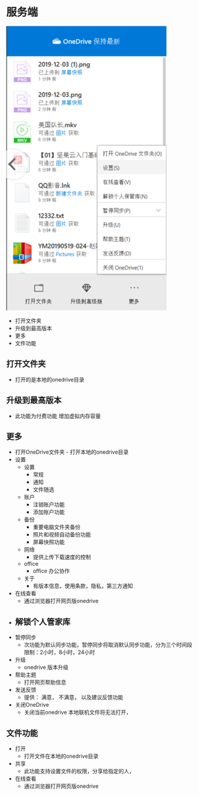 # 服务端
![](https://github.com/openthos/multiwin-analysis/blob/master/multiwindow/dongpeng/seafile_img/service_icon.png)
  - 打开文件夹
  - 升级到最高版本
  - 更多
  - 文件功能

## 打开文件夹
  - 打开的是本地的onedrive目录
## 升级到最高版本
  - 此功能为付费功能 增加虚拟内存容量
## 更多
  -  打开OneDrive文件夹 
    - 打开本地的onedrive目录
  - 设置
    - 设置
      - 常规
      - 通知
      - 文件随选
    - 账户
      - 注销账户功能
      - 添加账户功能
    - 备份
      - 重要电脑文件夹备份
      - 照片和视频自动备份功能
      - 屏幕快照功能
    - 网络
      - 提供上传下载速度的控制
    - office
      - office 办公协作
    - 关于
      - 有版本信息，使用条款，隐私，第三方通知
  - 在线查看
    -  通过浏览器打开网页版onedrive
  - 解锁个人管家库
    - 
  - 暂停同步
    - 次功能为默认同步功能，暂停同步将取消默认同步功能，分为三个时间段限制：2小时，8小时，24小时
  - 升级
    -  onedrive 版本升级
  - 帮助主题
    -  打开网页帮助信息
  - 发送反馈
    - 提供： 满意， 不满意， 以及建议反馈功能
  - 关闭OneDrive
    - 关闭当前onedrive 本地联机文件将无法打开，
## 文件功能
  - 打开
    - 打开文件在本地的onedrive目录
  - 共享
    - 此功能支持设置文件的权限，分享给指定的人，
  - 在线查看
    - 通过浏览器打开网页版onedrive
